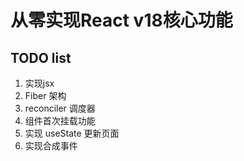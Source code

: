 # 从零实现React v18核心功能

## TODO list

1. 实现jsx
2. Fiber 架构
3. reconciler 调度器
4. 组件首次挂载功能
5. 实现 useState 更新页面
6. 实现合成事件
